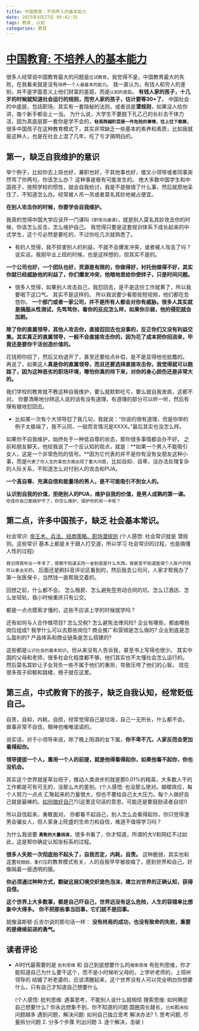 ```yaml
---
title: 中国教育：不培养人的基本能力
date: 2025年4月27日 09:42:35
tags: 教育, 认知
categories: 教育
---
```


# [中国教育: 不培养人的基本能力](https://mp.weixin.qq.com/s/K2-iEja6dmF4-s2unUctuw)
  很多人经常说中国教育最大的问题是`应试教育`，我觉得不是，中国教育最大的失败，在我看来就是没有`培养一个人最基本的能力`。
  我一直认为，有钱人和穷人的差别，并不是字面意义上他们财富的差距，而是`认知的差距`。
  **有钱人家的孩子，十几岁的时候就知道社会运行的规则，而穷人家的孩子，估计要等30+了**。
  中国社会的中底层，包括职场，其实有一套隐秘的法则，或者说是**潜规则**，如果没人给你讲，每个新手都会上一当。
  为什么说，大学生不要脱下孔乙己的长衫去干体力活，因为真底层那一套你是学不会的，**`轻易跨越阶层是一件危险的事情，往上往下都算`**。
  很多中国孩子在这种教育模式下，其实非常缺乏一些基本的素养和素质，比如我就是这种人，也是在社会上混了几年，吃了亏才搞明白的。

## 第一，缺乏自我维护的意识
  举个例子，比如你去上班也好，兼职也好，干其他事也好，傻叉小领导或者同事突然骂了你两句，你该怎么办？
  这种事是极有可能发生的。
  绝大多数中国学生和中国孩子，按照学校的惯性，就会自我检讨，我是不是做错了什么事，然后就原地呆住了，不知道怎么办。经常被人吊一吊或者莫名其妙地被占便宜。

  **在别人攻击你的时候，你要学会自我维护。**

  我真的觉得中国大学应该开一门课叫`《职场沟通课》`，就是别人莫名其妙攻击你的时候，你该怎么反击，怎么维护自己。
  我觉得只要是这套规训体系下成长起来的中式学生，这个亏必然是要吃的，不过你吃几次就熟悉了。

  + 有的人觉得，我不损害别人的利益，不就不会爆发冲突，或者被人攻击了吗？
  说实话，我刚毕业上班的时候，也是这样想的，但其实不是的。

  **一个公司也好，一个团队也好，资源是有限的，你做得好，衬托他做得不好，其实你就已经威胁他的利益了，你们爆发冲突，他暗地里给你使绊子，只是时间问题。**

  + 很多人觉得，如果别人攻击自己，我怼回去，是不是这份工作就黄了，所以我要咽下这口气。
  其实不是这样的。
  所以我说要少看那些短视频，他们都在忽悠你。
  **一个部门或者一家公司，并不是所有人都会对你有威胁。很多人其实就是搞服从性测试，先骂骂你，看你的反应怎么样，如果你示弱，他的侵犯就会加剧。**

  **除了你的直属领导，其他人攻击你，直接怼回去也没事的，反正你们又没有利益交集。其实真正的直属领导，一般不会直接攻击你的，因为花了成本把你招进来，毕竟还是要你干活创造价值的。**

  花钱把你招了，然后又劝退开了，甚至还要给点补偿，是不是显得他也挺蠢的。
  再说了，如果这人**真是你的直属领导，而且还要选择直接攻击你，我觉得就可以跑路了，因为这种恶劣的职场环境，哪怕你真的待下来，对你的身心损伤还是非常大的。**

  我们学校的教育就不教这种自我维护，要么就默默吃亏，要么就自我发疯，这都不对。
  你要清晰地分辨这人说的话有没有道理，有道理的部分可以听一听，然后有理有据地怼回去。

  + 比如某一次有个大领导怼了我几句，我就说：“你说的很有道理，但是你举的例子太极端了，我不认同，一般而言情况是XXXX。”最后其实也没怎么样。

  如果你不自我维护，始终处于一种低自尊的状态，那你很多事情都会办不好。
  之前和朋友聊天，他给我说了一个反认知的观点，就是：**如果一个男人不能吸引女人，这是一个非常危险的信号。**因为它代表的并不是你有没有女朋友这种小事，而是`代表了你人生的某些方面出现了重大问题`，比如自抑、自卑，没办法处理复杂的人际关系，不知道怎么对付别人的攻击和PUA。

  **一个高自尊、充满自信和能量场的男人，是不可能吸引不到女人的。**

  **认识到自我的价值，拒绝别人的PUA，维护自我的价值，是男人成熟的第一课。**
  `你连你自己都维护不了，你怎么维护、保护你的另一半呢？`

## 第二点，许多中国孩子，缺乏 社会基本常识。
  社会常识: [帝王术、兵法、经商策略、职场潜规则](人性)
  (个人感悟: 社会常识就是 潜规则。这些常识 基本上都是关于跟人打交道，所以学习 社会常识的过程，也是搞懂人性的过程)

  `我记得我毕业一年多了，我都不知道五险一金到底是什么东西，我甚至不知道医保个人账户的钱可以拿去买药。`
  后面还是刷抖音评论区看到的，然后我去公司问，人家才帮我办了第一张医保卡，当然钱一直帮我交着的。

  回想之前，什么都不会。
  怎么租房、怎么避免签劳动合同的坑、怎么订酒店、怎么坐轻轨，我小时候重庆只有公交。

  都是一点点摸索才懂的，这些不应该上学的时候就学吗？

  还有如何与人合作做项目?
  怎么交税?
  怎么避免法律风险?
  企业有哪些，都由哪些岗位组成?
  我学什么可以去那些岗位?
  商业推广和营销是怎么做的?
  企业到底是怎么盈利的?
  产品体系和商业链条是怎么搭建的?

  这些都是`认识社会的基本知识`，但从来没有人告诉我，甚至书上写得也很少。
  其实中国的父母和老师，很多社会化程度都不够，他们其实也不太懂社会怎么运行的。
  然后莫名其妙让子女背负一些不属于他们的重担，导致压垮了他们的心智。
  现在很多孩子抑郁和跳楼，根子就在这里。

## 第三点，中式教育下的孩子，缺乏自我认知，经常贬低自己。
  自责，自抑，内耗，自损，经常觉得自己是垃圾，自己一无所长，什么都不会。
  做事非常不自信，眼神也唯唯诺诺的。

  说实话，对于小领导来说，除了晚上陪酒的女下属，**你不卑不亢，人家反而会更加看得起你。**

  **领导提拔一个人，重用一个人的前提，就是他得看得起你，如果他看不起你，你也没机会。**

  其实这个世界就是草台班子，推动人类进步的就是那0.01%的精英，大多数人干的工作都是可有可无的，没那么大的差别。(个人感悟: 也没那么绝对。蝴蝶效应，每个人努力一点点 汇聚起来的力量很大，但也不要给自己太大压力。每个人做好自己就是最棒的。[如何做好自己](./如何做好自己.md)?)(这里这句话的意思，可能还是要鼓励读者自信!)

  所以自信起来，勇敢面对。
  你都看不起自己，别人怎么会看得起你，你只觉得渣男会骗女人，但人家身上旺盛的生命力和自信，难道不值得学习吗？

  为什么我说要 **`勇敢的大量阅读`**，很多书看了，你才知道，所谓的大V和网红不过如此，这是帮你确定认知坐标系的过程。

  **很多人失败一次彻底抬不起头了，自我否定，内耗，自责。**
  这种脆弱，其实也和这套`轻鼓励，重打压`的教育模式有关，人的自我早早被收缩了，感到世界和自己，好像隔着一层透明的膜。

  **你必须通过种种方式，戳破这层幻境交织诡色泡沫，建立对世界的正确认知，获得自信。**

  **这个世界上大多数事，都是自己吓自己，世界远没有这么危险，人生的容错率比想象中大得多。**
  **你不把那些事当回事，它们就不是回事。**

  就像温斯顿·丘吉尔说的那句话一样：
  **没有终局的成功，也没有致命的失败，重要的是继续前进的勇气。**

## 读者评论
  + AI时代最需要的是 `批判思维` 和 自己到底想要什么的`搜索思维`
    有批判思维，你才能知道自己为什么要干这个，而不是小时候听父母的，上学听老师的，上班听领导的 结婚了听老婆的，应该清醒起来，这个世界没有人可以完全明白你想要什么，只有自己才知道自己想要什么

    (个人感悟:
      批判思维: 遇事思考，不能别人说什么就相信
      搜索思维: 如何确定 自己想要什么?
        你永远想象不到，你不知道的问题
        圆圈周长越长，`已知`和`未知`问题越多
      遇到问题，解决问题:
        如何自己独立思考 解决办法?
        1. 思考问题, 尽量拆分问题
        2. 分多个步骤 列出问题
        3. 逐个解决，击破
    )
